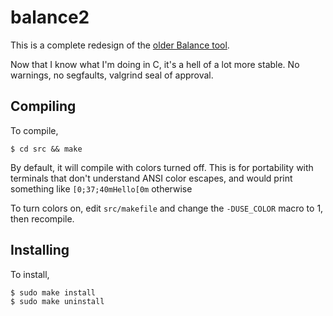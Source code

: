 # balance2

This is a complete redesign of the [older Balance tool](https://github.com/bradenbest/balance/tree/master).

Now that I know what I'm doing in C, it's a hell of a lot more stable. No warnings, no segfaults, valgrind seal of approval.

## Compiling

To compile,

    $ cd src && make

By default, it will compile with colors turned off. This is for portability with terminals that don't understand ANSI color escapes, and would print something like `[0;37;40mHello[0m` otherwise

To turn colors on, edit `src/makefile` and change the `-DUSE_COLOR` macro to 1, then recompile.

## Installing

To install,

    $ sudo make install
    $ sudo make uninstall
